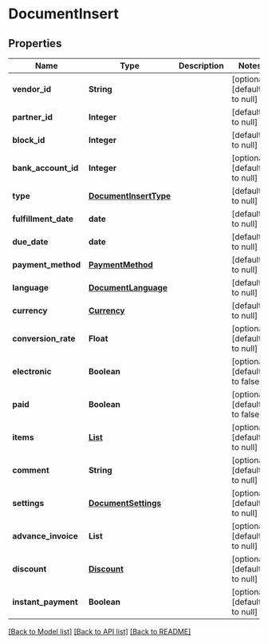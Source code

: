 # DocumentInsert
## Properties

| Name | Type | Description | Notes |
|------------ | ------------- | ------------- | -------------|
| **vendor\_id** | **String** |  | [optional] [default to null] |
| **partner\_id** | **Integer** |  | [default to null] |
| **block\_id** | **Integer** |  | [default to null] |
| **bank\_account\_id** | **Integer** |  | [optional] [default to null] |
| **type** | [**DocumentInsertType**](DocumentInsertType.md) |  | [default to null] |
| **fulfillment\_date** | **date** |  | [default to null] |
| **due\_date** | **date** |  | [default to null] |
| **payment\_method** | [**PaymentMethod**](PaymentMethod.md) |  | [default to null] |
| **language** | [**DocumentLanguage**](DocumentLanguage.md) |  | [default to null] |
| **currency** | [**Currency**](Currency.md) |  | [default to null] |
| **conversion\_rate** | **Float** |  | [optional] [default to null] |
| **electronic** | **Boolean** |  | [optional] [default to false] |
| **paid** | **Boolean** |  | [optional] [default to false] |
| **items** | [**List**](DocumentInsert_items_inner.md) |  | [optional] [default to null] |
| **comment** | **String** |  | [optional] [default to null] |
| **settings** | [**DocumentSettings**](DocumentSettings.md) |  | [optional] [default to null] |
| **advance\_invoice** | **List** |  | [optional] [default to null] |
| **discount** | [**Discount**](Discount.md) |  | [optional] [default to null] |
| **instant\_payment** | **Boolean** |  | [optional] [default to null] |

[[Back to Model list]](../README.md#documentation-for-models) [[Back to API list]](../README.md#documentation-for-api-endpoints) [[Back to README]](../README.md)

